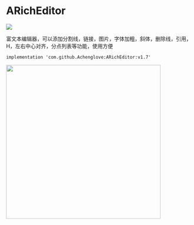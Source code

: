 # ARichEditor

[![](https://jitpack.io/v/Achenglove/ARichEditor.svg)](https://jitpack.io/#Achenglove/ARichEditor)

富文本编辑器，可以添加分割线，链接，图片，字体加粗，斜体，删除线，引用，H，左右中心对齐，分点列表等功能，使用方便
```
implementation 'com.github.Achenglove:ARichEditor:v1.7'
```



<img src="screenshot/1.gif" width="420px"/>


